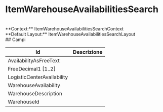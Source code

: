 
# ItemWarehouseAvailabilitiesSearch

<br/>
**Context:** ItemWarehouseAvailabilitiesSearchContext
<br/>
**Default Layout:** ItemWarehouseAvailabilitiesSearchLayout



<br/>
## Campi

| Id | Descrizione | 
| --- | --- | 
| AvailabilityAsFreeText |  | 
| FreeDecimal1 [1..2] |  | 
| LogisticCenterAvailability |  | 
| WarehouseAvailability |  | 
| WarehouseDescription |  | 
| WarehouseId |  | 


